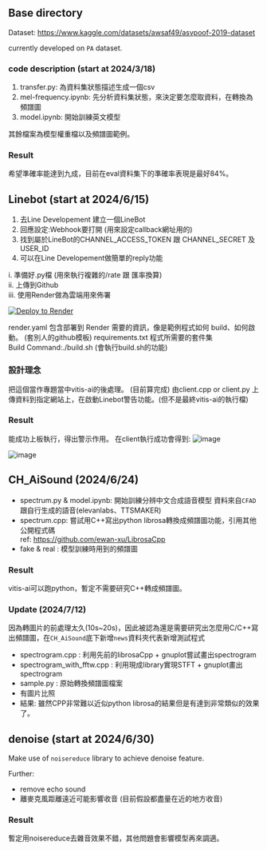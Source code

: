 ## Base directory
Dataset: https://www.kaggle.com/datasets/awsaf49/asvpoof-2019-dataset

currently developed on `PA` dataset.

### code description (start at 2024/3/18)
1. transfer.py: 為資料集狀態描述生成一個csv
2. mel-frequency.ipynb: 先分析資料集狀態，來決定要怎麼取資料，在轉換為頻譜圖
3. model.ipynb: 開始訓練英文模型

其餘檔案為模型權重檔以及頻譜圖範例。

### Result
希望準確率能達到九成，目前在eval資料集下的準確率表現是最好84%。

## Linebot (start at 2024/6/15)
1. 去Line Developement 建立一個LineBot
2. 回應設定:Webhook要打開 (用來設定callback網址用的)
3. 找到屬於LineBot的CHANNEL_ACCESS_TOKEN 跟 CHANNEL_SECRET 及 USER_ID
4. 可以在Line Developement做簡單的reply功能

i. 準備好.py檔 (用來執行複雜的/rate 跟 匯率換算)  
ii. 上傳到Github  
iii. 使用Render做為雲端用來佈署  

[![Deploy to Render](https://render.com/images/deploy-to-render-button.svg)](https://render.com/deploy)

render.yaml 包含部署到 Render 需要的資訊，像是範例程式如何 build、如何啟動。  (套別人的github模板)
requirements.txt 程式所需要的套件集  
Build Command:./build.sh  (會執行build.sh的功能)  

### 設計理念
把這個當作專題當中vitis-ai的後處理。 (目前算完成)
由client.cpp or client.py 上傳資料到指定網站上，在啟動Linebot警告功能。(但不是最終vitis-ai的執行檔)

### Result
能成功上板執行，得出警示作用。
在client執行成功會得到:
![image](https://github.com/lattalab/ML_project/assets/91266449/a2c274e3-6496-4676-8a7d-ea70869eda96)

![image](https://github.com/lattalab/ML_project/assets/91266449/5690c754-157d-48be-8c44-7fea073e252e)

## CH_AiSound (2024/6/24)
* spectrum.py & model.ipynb: 開始訓練分辨中文合成語音模型
資料來自`CFAD`跟自行生成的語音(elevanlabs、TTSMAKER)
* spectrum.cpp: 嘗試用C++寫出python librosa轉換成頻譜圖功能，引用其他公開程式碼  
  ref: https://github.com/ewan-xu/LibrosaCpp
* fake & real : 模型訓練時用到的頻譜圖

### Result
vitis-ai可以跑python，暫定不需要研究C++轉成頻譜圖。

### Update (2024/7/12)
因為轉圖片的前處理太久(10s~20s)，因此被認為還是需要研究出怎麼用C/C++寫出頻譜圖，在`CH_AiSound`底下新增`news`資料夾代表新增測試程式
* spectrogram.cpp : 利用先前的librosaCpp + gnuplot嘗試畫出spectrogram
* spectrogram_with_fftw.cpp : 利用<fftw3>現成library實現STFT + gnuplot畫出spectrogram
* sample.py : 原始轉換頻譜圖檔案
* 有圖片比照
* 結果: 雖然CPP非常難以近似python librosa的結果但是有達到非常類似的效果了。  

## denoise (start at 2024/6/30)
Make use of `noisereduce` library to achieve denoise feature.

Further:
* remove echo sound
* 離麥克風距離遠近可能影響收音 (目前假設都盡量在近的地方收音)

### Result
暫定用noisereduce去雜音效果不錯，其他問題會影響模型再來調適。  
